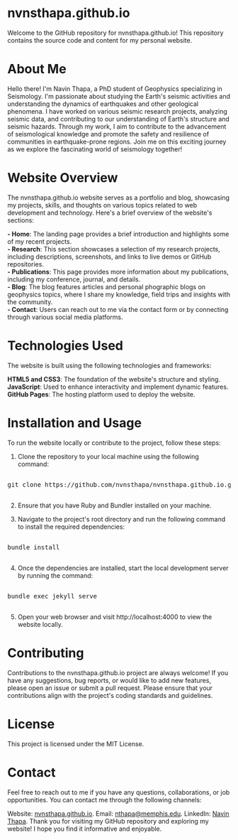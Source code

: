 # nvnsthapa.github.io
Welcome to the GitHub repository for nvnsthapa.github.io! This repository contains the source code and content for my personal website.

# About Me
Hello there! I'm Navin Thapa, a PhD student of Geophysics specializing in Seismology. I'm passionate about studying the Earth's seismic activities and understanding the dynamics of earthquakes and other geological phenomena. I have worked on various seismic research projects, analyzing seismic data, and contributing to our understanding of Earth's structure and seismic hazards. Through my work, I aim to contribute to the advancement of seismological knowledge and promote the safety and resilience of communities in earthquake-prone regions. Join me on this exciting journey as we explore the fascinating world of seismology together!

# Website Overview
The nvnsthapa.github.io website serves as a portfolio and blog, showcasing my projects, skills, and thoughts on various topics related to web development and technology. Here's a brief overview of the website's sections:

**- Home**: The landing page provides a brief introduction and highlights some of my recent projects.  
**- Research**: This section showcases a selection of my research projects, including descriptions, screenshots, and links to live demos or GitHub repositories.  
**- Publications**: This page provides more information about my publications, including my conference, journal, and  details.  
**- Blog**: The blog features articles and personal phographic blogs on geophysics topics, where I share my knowledge, field trips and insights with the community.  
**- Contact**: Users can reach out to me via the contact form or by connecting through various social media platforms.  

# Technologies Used
The website is built using the following technologies and frameworks:

**HTML5 and CSS3**: The foundation of the website's structure and styling.  
**JavaScript**: Used to enhance interactivity and implement dynamic features.  
**GitHub Pages**: The hosting platform used to deploy the website.  

# Installation and Usage
To run the website locally or contribute to the project, follow these steps:

1. Clone the repository to your local machine using the following command:
<pre>

git clone https://github.com/nvnsthapa/nvnsthapa.github.io.git

</pre>

2. Ensure that you have Ruby and Bundler installed on your machine.

3. Navigate to the project's root directory and run the following command to install the required dependencies:
<pre>

bundle install

</pre>
4. Once the dependencies are installed, start the local development server by running the command:
<pre>

bundle exec jekyll serve

</pre>
5. Open your web browser and visit http://localhost:4000 to view the website locally.

# Contributing
Contributions to the nvnsthapa.github.io project are always welcome! If you have any suggestions, bug reports, or would like to add new features, please open an issue or submit a pull request. Please ensure that your contributions align with the project's coding standards and guidelines.

# License
This project is licensed under the MIT License.

# Contact
Feel free to reach out to me if you have any questions, collaborations, or job opportunities. You can contact me through the following channels:

Website: [nvnsthapa.github.io](https://nvnsthapa.github.io/). 
Email: nthapa@memphis.edu. 
LinkedIn: [Navin Thapa](https://www.linkedin.com/in/nvnsthapa/). 
Thank you for visiting my GitHub repository and exploring my website! I hope you find it informative and enjoyable.
